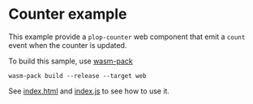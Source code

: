 # Counter example

This example provide a `plop-counter` web component that 
emit a `count` event when the counter is updated.

To build this sample, use [wasm-pack]

```shell
wasm-pack build --release --target web
```

See [index.html](index.html) and [index.js](index.js) to see how to use it.

[wasm-pack]: https://github.com/rustwasm/wasm-pack
